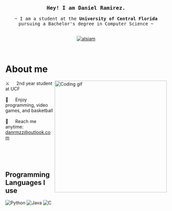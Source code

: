 <!-- Intro  -->
<h3 align="center">
        <samp> Hey! I am
                <b>Daniel Ramirez.</b>
        </samp>
</h3>


<p align="center"> 
  <samp>
    ~ I am a student at the <b>University of Central Florida</b> pursuing a Bachelor's degree in Computer Science ~
    <br>
    <br>
  </samp>
</p>

<p align="center">
 <a href="https://linkedin.com/in/danrmzz" target="_blank">
  <img src="https://img.shields.io/badge/LinkedIn-0077B5?style=for-the-badge&logo=linkedin&logoColor=white" alt="alsiam"/>
 </a>
</p>
<br />

<!-- About Section -->
 # About me
 
<p>
 <img align="right" width="350" src="/assets/programmer.gif" alt="Coding gif" />

 ⚔️ &emsp; 2nd year student at UCF <br/><br/>
 👾 &emsp; Enjoy programming, video games, and basketball <br/><br/>
 📧 &emsp; Reach me anytime: danrmzz@outlook.com


</p>

<br/>
<br/>
<br/>

## Programming Languages I use
![Python](https://img.shields.io/badge/Python-3776AB?style=for-the-badge&logo=python&logoColor=white)
![Java](https://img.shields.io/badge/Java-007396?style=for-the-badge&logo=coffeescript&logoColor=orange)
![C](https://img.shields.io/badge/C-003adb?style=for-the-badge&logo=c&logoColor=white)

